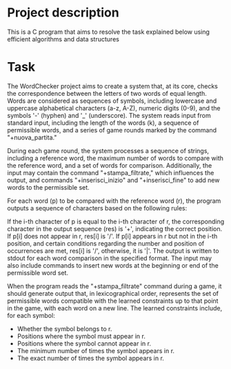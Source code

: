 # Project description

This is a C program that aims to resolve the task explained below using efficient algorithms and data structures

# Task

The WordChecker project aims to create a system that, at its core, checks the correspondence between the letters of two words of equal length. Words are considered as sequences of symbols, including lowercase and uppercase alphabetical characters (a-z, A-Z), numeric digits (0-9), and the symbols '-' (hyphen) and '_' (underscore). The system reads input from standard input, including the length of the words (k), a sequence of permissible words, and a series of game rounds marked by the command "+nuova_partita."

During each game round, the system processes a sequence of strings, including a reference word, the maximum number of words to compare with the reference word, and a set of words for comparison. Additionally, the input may contain the command "+stampa_filtrate," which influences the output, and commands "+inserisci_inizio" and "+inserisci_fine" to add new words to the permissible set.

For each word (p) to be compared with the reference word (r), the program outputs a sequence of characters based on the following rules:

If the i-th character of p is equal to the i-th character of r, the corresponding character in the output sequence (res) is '+', indicating the correct position.
If p[i] does not appear in r, res[i] is '/'.
If p[i] appears in r but not in the i-th position, and certain conditions regarding the number and position of occurrences are met, res[i] is '/', otherwise, it is '|'.
The output is written to stdout for each word comparison in the specified format. The input may also include commands to insert new words at the beginning or end of the permissible word set.

When the program reads the "+stampa_filtrate" command during a game, it should generate output that, in lexicographical order, represents the set of permissible words compatible with the learned constraints up to that point in the game, with each word on a new line. The learned constraints include, for each symbol:

- Whether the symbol belongs to r.
- Positions where the symbol must appear in r.
- Positions where the symbol cannot appear in r.
- The minimum number of times the symbol appears in r.
- The exact number of times the symbol appears in r.